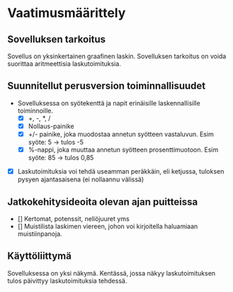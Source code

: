 # Vaatimusmäärittely

## Sovelluksen tarkoitus

Sovellus on yksinkertainen graafinen laskin. Sovelluksen tarkoitus on voida suorittaa aritmeettisia laskutoimituksia.

## Suunnitellut perusversion toiminnallisuudet
* Sovelluksessa on syötekenttä ja napit erinäisille laskennallisille toiminnoille.
  - [x] +, -, *, /
  - [x] Nollaus-painike
  - [x] +/- painike, joka muodostaa annetun syötteen vastaluvun. Esim syöte: 5 -> tulos -5
  - [x] %-nappi, joka muuttaa annetun syötteen prosenttimuotoon. Esim syöte: 85 -> tulos 0,85
- [x] Laskutoimituksia voi tehdä useamman peräkkäin, eli ketjussa, tuloksen pysyen ajantasaisena (ei nollaannu välissä)


## Jatkokehitysideoita olevan ajan puitteissa
- [] Kertomat, potenssit, neliöjuuret yms
- [] Muistilista laskimen viereen, johon voi kirjoitella haluamiaan muistiinpanoja. 

## Käyttöliittymä
Sovelluksessa on yksi näkymä. Kentässä, jossa näkyy laskutoimituksen tulos päivittyy laskutoimituksia tehdessä. 
